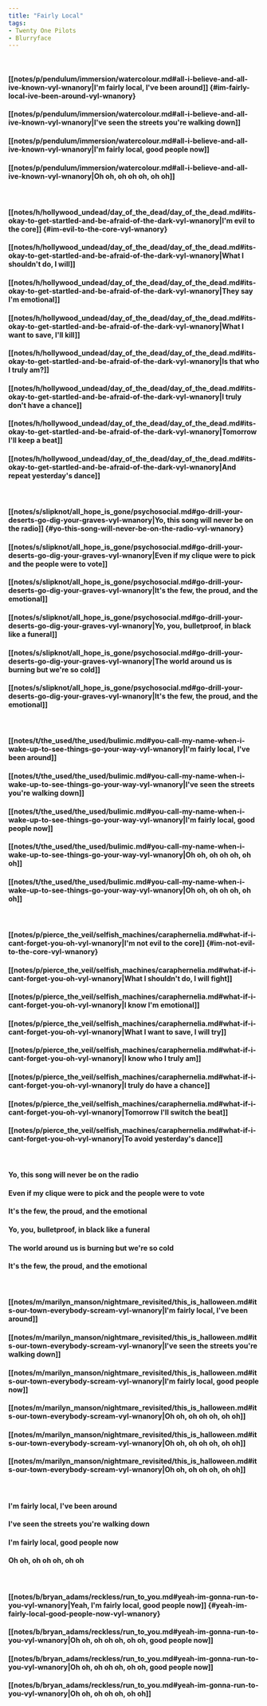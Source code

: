 ```yaml
---
title: "Fairly Local"
tags:
- Twenty One Pilots
- Blurryface
---
```

&nbsp;
#### [[notes/p/pendulum/immersion/watercolour.md#all-i-believe-and-all-ive-known-vyl-wnanory|I'm fairly local, I've been around]] {#im-fairly-local-ive-been-around-vyl-wnanory}
#### [[notes/p/pendulum/immersion/watercolour.md#all-i-believe-and-all-ive-known-vyl-wnanory|I've seen the streets you're walking down]]
#### [[notes/p/pendulum/immersion/watercolour.md#all-i-believe-and-all-ive-known-vyl-wnanory|I'm fairly local, good people now]]
#### [[notes/p/pendulum/immersion/watercolour.md#all-i-believe-and-all-ive-known-vyl-wnanory|Oh oh, oh oh oh, oh oh]]
&nbsp;
#### [[notes/h/hollywood_undead/day_of_the_dead/day_of_the_dead.md#its-okay-to-get-startled-and-be-afraid-of-the-dark-vyl-wnanory|I'm evil to the core]] {#im-evil-to-the-core-vyl-wnanory}
#### [[notes/h/hollywood_undead/day_of_the_dead/day_of_the_dead.md#its-okay-to-get-startled-and-be-afraid-of-the-dark-vyl-wnanory|What I shouldn't do, I will]]
#### [[notes/h/hollywood_undead/day_of_the_dead/day_of_the_dead.md#its-okay-to-get-startled-and-be-afraid-of-the-dark-vyl-wnanory|They say I'm emotional]]
#### [[notes/h/hollywood_undead/day_of_the_dead/day_of_the_dead.md#its-okay-to-get-startled-and-be-afraid-of-the-dark-vyl-wnanory|What I want to save, I'll kill]]
#### [[notes/h/hollywood_undead/day_of_the_dead/day_of_the_dead.md#its-okay-to-get-startled-and-be-afraid-of-the-dark-vyl-wnanory|Is that who I truly am?]]
#### [[notes/h/hollywood_undead/day_of_the_dead/day_of_the_dead.md#its-okay-to-get-startled-and-be-afraid-of-the-dark-vyl-wnanory|I truly don't have a chance]]
#### [[notes/h/hollywood_undead/day_of_the_dead/day_of_the_dead.md#its-okay-to-get-startled-and-be-afraid-of-the-dark-vyl-wnanory|Tomorrow I'll keep a beat]]
#### [[notes/h/hollywood_undead/day_of_the_dead/day_of_the_dead.md#its-okay-to-get-startled-and-be-afraid-of-the-dark-vyl-wnanory|And repeat yesterday's dance]]
&nbsp;
#### [[notes/s/slipknot/all_hope_is_gone/psychosocial.md#go-drill-your-deserts-go-dig-your-graves-vyl-wnanory|Yo, this song will never be on the radio]] {#yo-this-song-will-never-be-on-the-radio-vyl-wnanory}
#### [[notes/s/slipknot/all_hope_is_gone/psychosocial.md#go-drill-your-deserts-go-dig-your-graves-vyl-wnanory|Even if my clique were to pick and the people were to vote]]
#### [[notes/s/slipknot/all_hope_is_gone/psychosocial.md#go-drill-your-deserts-go-dig-your-graves-vyl-wnanory|It's the few, the proud, and the emotional]]
#### [[notes/s/slipknot/all_hope_is_gone/psychosocial.md#go-drill-your-deserts-go-dig-your-graves-vyl-wnanory|Yo, you, bulletproof, in black like a funeral]]
#### [[notes/s/slipknot/all_hope_is_gone/psychosocial.md#go-drill-your-deserts-go-dig-your-graves-vyl-wnanory|The world around us is burning but we're so cold]]
#### [[notes/s/slipknot/all_hope_is_gone/psychosocial.md#go-drill-your-deserts-go-dig-your-graves-vyl-wnanory|It's the few, the proud, and the emotional]]
&nbsp;
#### [[notes/t/the_used/the_used/bulimic.md#you-call-my-name-when-i-wake-up-to-see-things-go-your-way-vyl-wnanory|I'm fairly local, I've been around]]
#### [[notes/t/the_used/the_used/bulimic.md#you-call-my-name-when-i-wake-up-to-see-things-go-your-way-vyl-wnanory|I've seen the streets you're walking down]]
#### [[notes/t/the_used/the_used/bulimic.md#you-call-my-name-when-i-wake-up-to-see-things-go-your-way-vyl-wnanory|I'm fairly local, good people now]]
#### [[notes/t/the_used/the_used/bulimic.md#you-call-my-name-when-i-wake-up-to-see-things-go-your-way-vyl-wnanory|Oh oh, oh oh oh, oh oh]]
#### [[notes/t/the_used/the_used/bulimic.md#you-call-my-name-when-i-wake-up-to-see-things-go-your-way-vyl-wnanory|Oh oh, oh oh oh, oh oh]]
&nbsp;
#### [[notes/p/pierce_the_veil/selfish_machines/caraphernelia.md#what-if-i-cant-forget-you-oh-vyl-wnanory|I'm not evil to the core]] {#im-not-evil-to-the-core-vyl-wnanory}
#### [[notes/p/pierce_the_veil/selfish_machines/caraphernelia.md#what-if-i-cant-forget-you-oh-vyl-wnanory|What I shouldn't do, I will fight]]
#### [[notes/p/pierce_the_veil/selfish_machines/caraphernelia.md#what-if-i-cant-forget-you-oh-vyl-wnanory|I know I'm emotional]]
#### [[notes/p/pierce_the_veil/selfish_machines/caraphernelia.md#what-if-i-cant-forget-you-oh-vyl-wnanory|What I want to save, I will try]]
#### [[notes/p/pierce_the_veil/selfish_machines/caraphernelia.md#what-if-i-cant-forget-you-oh-vyl-wnanory|I know who I truly am]]
#### [[notes/p/pierce_the_veil/selfish_machines/caraphernelia.md#what-if-i-cant-forget-you-oh-vyl-wnanory|I truly do have a chance]]
#### [[notes/p/pierce_the_veil/selfish_machines/caraphernelia.md#what-if-i-cant-forget-you-oh-vyl-wnanory|Tomorrow I'll switch the beat]]
#### [[notes/p/pierce_the_veil/selfish_machines/caraphernelia.md#what-if-i-cant-forget-you-oh-vyl-wnanory|To avoid yesterday's dance]]
&nbsp;
#### Yo, this song will never be on the radio
#### Even if my clique were to pick and the people were to vote
#### It's the few, the proud, and the emotional
#### Yo, you, bulletproof, in black like a funeral
#### The world around us is burning but we're so cold
#### It's the few, the proud, and the emotional
&nbsp;
#### [[notes/m/marilyn_manson/nightmare_revisited/this_is_halloween.md#its-our-town-everybody-scream-vyl-wnanory|I'm fairly local, I've been around]]
#### [[notes/m/marilyn_manson/nightmare_revisited/this_is_halloween.md#its-our-town-everybody-scream-vyl-wnanory|I've seen the streets you're walking down]]
#### [[notes/m/marilyn_manson/nightmare_revisited/this_is_halloween.md#its-our-town-everybody-scream-vyl-wnanory|I'm fairly local, good people now]]
#### [[notes/m/marilyn_manson/nightmare_revisited/this_is_halloween.md#its-our-town-everybody-scream-vyl-wnanory|Oh oh, oh oh oh, oh oh]]
#### [[notes/m/marilyn_manson/nightmare_revisited/this_is_halloween.md#its-our-town-everybody-scream-vyl-wnanory|Oh oh, oh oh oh, oh oh]]
#### [[notes/m/marilyn_manson/nightmare_revisited/this_is_halloween.md#its-our-town-everybody-scream-vyl-wnanory|Oh oh, oh oh oh, oh oh]]
&nbsp;
#### I'm fairly local, I've been around
#### I've seen the streets you're walking down
#### I'm fairly local, good people now
#### Oh oh, oh oh oh, oh oh
&nbsp;
#### [[notes/b/bryan_adams/reckless/run_to_you.md#yeah-im-gonna-run-to-you-vyl-wnanory|Yeah, I'm fairly local, good people now]] {#yeah-im-fairly-local-good-people-now-vyl-wnanory}
#### [[notes/b/bryan_adams/reckless/run_to_you.md#yeah-im-gonna-run-to-you-vyl-wnanory|Oh oh, oh oh oh, oh oh, good people now]]
#### [[notes/b/bryan_adams/reckless/run_to_you.md#yeah-im-gonna-run-to-you-vyl-wnanory|Oh oh, oh oh oh, oh oh, good people now]]
#### [[notes/b/bryan_adams/reckless/run_to_you.md#yeah-im-gonna-run-to-you-vyl-wnanory|Oh oh, oh oh oh, oh oh]]
